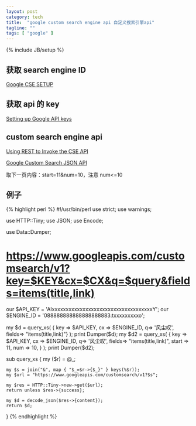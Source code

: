 ```yaml
---
layout: post
category: tech
title:  "google custom search engine api 自定义搜索引擎api"
tagline: ""
tags: [ "google" ] 
---
```

{% include JB/setup %}

## 获取 search engine ID

[Google CSE SETUP](https://cse.google.com/cse/setup/) 

## 获取 api 的 key

[Setting up Google API keys](https://support.google.com/cloud/answer/6158862)

## custom search engine api

[Using REST to Invoke the CSE API](https://developers.google.com/custom-search/json-api/v1/using_rest)

[Google Custom Search JSON API](http://stackoverflow.com/questions/30565137/google-custom-search-json-api)

取下一页内容：start=11&num=10，注意 num<=10

## 例子

{% highlight perl %}
#!/usr/bin/perl
use strict;
use warnings;

use HTTP::Tiny;
use JSON;
use Encode;

use Data::Dumper;

# https://www.googleapis.com/customsearch/v1?key=$KEY&cx=$CX&q=$query&fields=items(title,link)
our $API_KEY = 'AIxxxxxxxxxxxxxxxxxxxxxxxxxxxxxxxxxxxxY';
our $ENGINE_ID = '088888888888888888883:txxxxxxxxxo';

my $d = query_xs( { key => $API_KEY, cx => $ENGINE_ID, q=> '风尘叹', fields=> "items(title,link)"} );
print Dumper($d);
my $d2 = query_xs( { key => $API_KEY, cx => $ENGINE_ID, q=> '风尘叹', fields=> "items(title,link)",
        start => 11,
        num => 10,
    } );
print Dumper($d2);

sub query_xs {
    my ($r) = @_;

    my $s = join("&", map { "$_=$r->{$_}" } keys(%$r));
    my $url = "https://www.googleapis.com/customsearch/v1?$s";

    my $res = HTTP::Tiny->new->get($url);
    return unless $res->{success};

    my $d = decode_json($res->{content});
    return $d;
}
{% endhighlight %}

